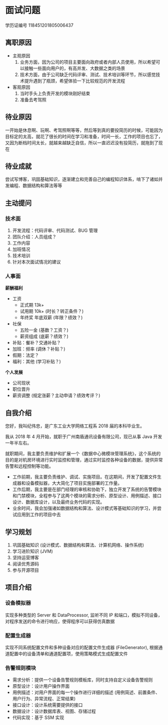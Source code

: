 # 面试问题

学历证编号 118451201805006437

## 离职原因

- 主观原因
  1. 业务方面，因为公司的项目主要面向政府或者内部人员使用，所以希望可以接触一些面向用户的，有高并发、大数据之类的场景
  2. 技术方面，由于公司缺乏代码评审、测试、技术培训等环节，所以感觉技术提升遇到了瓶颈，希望体验一下比较规范的开发流程
- 客观原因
  1. 当时手头上负责开发的模块刚好结束
  2. 准备去考驾照

## 待业原因

一开始是休息啊、玩啊、考驾照啊等等，然后等到真的要投简历的时候，可能因为目标定的太高，就花了很长的时间在学习和准备，时间一长，工作的项目也忘了，又因为断档时间太长，就越来越缺乏自信，所以一直迟迟没有投简历，就拖到了现在

## 待业成就

尝试写博客，巩固基础知识，逐渐建立和完善自己的编程知识体系，啃下了诸如并发编程、数据结构和算法等等

## 主动提问

### 技术面

1. 开发流程：代码评审、代码测试、BUG 管理
2. 团队介绍：人员组成？
3. 工作内容
4. 加班情况
5. 技术培训
6. 针对本次面试情况的建议

### 人事面

**薪酬福利**

- 工资
  - 正式期 13k+
  - 试用期 10k+ (时长？转正条件？)
  - 年终奖 年底双薪 (年限？绩效？)
- 社保
  - 五险一金 (基数？工资？)
  - 薪资组成 (底薪？绩效？)
- 补贴：餐补？交通补贴？
- 加班：频率 (调休？补贴？)
- 假期：法定？
- 福利：其他 (学习补贴？)

**个人发展**

- 公司现状
- 职位晋升
- 薪资调整 (规定涨薪？主动申请？绩效考评？)

## 自我介绍

您好，我叫纪伟忠，是广东工业大学网络工程系 2018 届的本科毕业生。

我从 2018 年 4 月开始，就职于广州南盾通讯设备有限公司，现已从事 Java 开发一年半左右。

就职期间，我主要负责维护和扩展一个《数据中心微模块管理系统》，这个系统的目的是对机房环境进行实时监控和管理，通过实时监控各种设备的数据，提供异常告警和远程控制等功能。

- 工作前期，我主要负责维护、调试、实施项目。在这期间，开发了配置文件生成器和设备模拟器，大大简化了项目实施部署的工作量。
- 工作后期，我主要是在部门经理的审核和协助下，独立开发了系统的告警模块和门禁模块，全程参与了这两个模块的需求分析、原型设计、用例描述、接口设计、数据库设计，以及最终业务代码的实现。
- 业余时间，我会加强诸如数据结构和算法、设计模式等基础知识的学习，并尝试应用到工作的项目中去

## 学习规划

1. 巩固基础知识 (设计模式、数据结构和算法、计算机网络、操作系统)
2. 学习进阶知识 (JVM)
3. 坚持运营博客
4. 阅读优秀源码
5. 参与开源项目

## 项目介绍

### 设备模拟器

实现多种类型的 Server 和 DataProcessor, 监听不同 IP 和端口，模拟不同设备，对程序发送的命令进行响应，使得程序可以获得仿真数据

### 配置生成器

实现不同系统配置文件和多种设备对应的配置文件生成器 (FileGenerator), 根据通道配置中的设备清单和通道配置项，使用策略模式生成配置文件

### 告警规则模块

- 需求分析：提供一个设备告警规则模板库，同时支持自定义设备告警规则
- 原型设计：设计用户操作界面
- 用例描述：对用户界面的每一个操作进行详细的描述 (用例简述、前置条件、用户行为、异常流程、正常结果)
- 接口设计：设计系统需要提供的接口
- 数据设计：设计数据库表、视图、存储过程
- 代码实现：基于 SSM 实现
